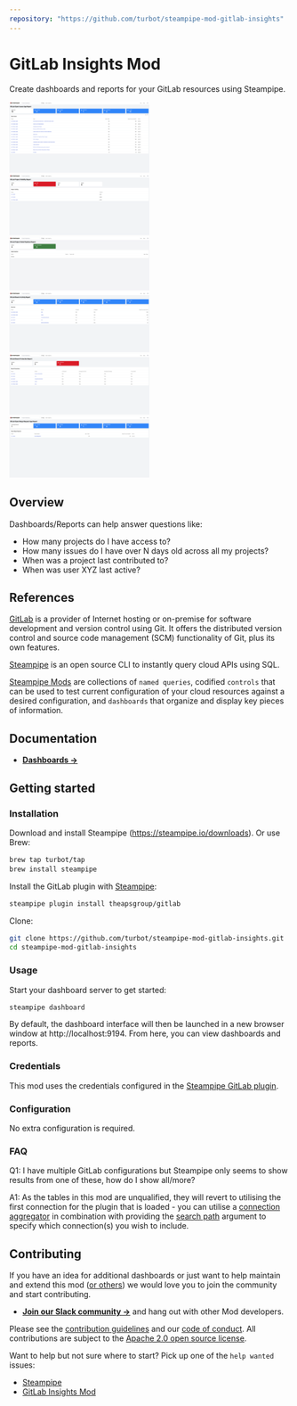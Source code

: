 ```yaml
---
repository: "https://github.com/turbot/steampipe-mod-gitlab-insights"
---
```


# GitLab Insights Mod

Create dashboards and reports for your GitLab resources using Steampipe.

<img src="https://raw.githubusercontent.com/turbot/steampipe-mod-gitlab-insights/main/docs/images/open_issue_age_report.png" width="50%" type="thumbnail"/>
<img src="https://raw.githubusercontent.com/turbot/steampipe-mod-gitlab-insights/main/docs/images/project_visibility_report.png" width="50%" type="thumbnail"/>
<img src="https://raw.githubusercontent.com/turbot/steampipe-mod-gitlab-insights/main/docs/images/project_failed_pipeline_report.png" width="50%" type="thumbnail"/>
<img src="https://raw.githubusercontent.com/turbot/steampipe-mod-gitlab-insights/main/docs/images/branch_activity_report.png" width="50%" type="thumbnail"/>
<img src="https://raw.githubusercontent.com/turbot/steampipe-mod-gitlab-insights/main/docs/images/branch_protection_report.png" width="50%" type="thumbnail"/>
<img src="https://raw.githubusercontent.com/turbot/steampipe-mod-gitlab-insights/main/docs/images/open_mr_age_report.png" width="50%" type="thumbnail"/>

## Overview

Dashboards/Reports can help answer questions like:

- How many projects do I have access to?
- How many issues do I have over N days old across all my projects?
- When was a project last contributed to?
- When was user XYZ last active?

## References

[GitLab](https://gitlab.com/) is a provider of Internet hosting or on-premise for software development and version control using Git. It offers the distributed version control and source code management (SCM) functionality of Git, plus its own features.

[Steampipe](https://steampipe.io) is an open source CLI to instantly query cloud APIs using SQL.

[Steampipe Mods](https://steampipe.io/docs/reference/mod-resources#mod) are collections of `named queries`, codified `controls` that can be used to test current configuration of your cloud resources against a desired configuration, and `dashboards` that organize and display key pieces of information.

## Documentation

- **[Dashboards →](https://hub.steampipe.io/mods/turbot/gitlab_insights/dashboards)**

## Getting started

### Installation

Download and install Steampipe (https://steampipe.io/downloads). Or use Brew:

```sh
brew tap turbot/tap
brew install steampipe
```

Install the GitLab plugin with [Steampipe](https://steampipe.io):

```sh
steampipe plugin install theapsgroup/gitlab
```

Clone:

```sh
git clone https://github.com/turbot/steampipe-mod-gitlab-insights.git
cd steampipe-mod-gitlab-insights
```

### Usage

Start your dashboard server to get started:

```sh
steampipe dashboard
```

By default, the dashboard interface will then be launched in a new browser window at http://localhost:9194. From here, you can view dashboards and reports.

### Credentials

This mod uses the credentials configured in the [Steampipe GitLab plugin](https://hub.steampipe.io/plugins/theapsgroup/gitlab).

### Configuration

No extra configuration is required.

### FAQ

Q1: I have multiple GitLab configurations but Steampipe only seems to show results from one of these, how do I show all/more?

A1: As the tables in this mod are unqualified, they will revert to utilising the first connection for the plugin that is loaded - you can utilise a [connection aggregator](https://steampipe.io/docs/managing/connections#using-aggregators) in combination with providing the [search path](https://steampipe.io/docs/guides/search-path) argument to specify which connection(s) you wish to include.

## Contributing

If you have an idea for additional dashboards or just want to help maintain and extend this mod ([or others](https://github.com/topics/steampipe-mod)) we would love you to join the community and start contributing.

- **[Join our Slack community →](https://steampipe.io/community/join)** and hang out with other Mod developers.

Please see the [contribution guidelines](https://github.com/turbot/steampipe/blob/main/CONTRIBUTING.md) and our [code of conduct](https://github.com/turbot/steampipe/blob/main/CODE_OF_CONDUCT.md). All contributions are subject to the [Apache 2.0 open source license](https://github.com/turbot/steampipe-mod-gitlab-insights/blob/main/LICENSE).

Want to help but not sure where to start? Pick up one of the `help wanted` issues:

- [Steampipe](https://github.com/turbot/steampipe/labels/help%20wanted)
- [GitLab Insights Mod](https://github.com/turbot/steampipe-mod-gitlab-insights/labels/help%20wanted)